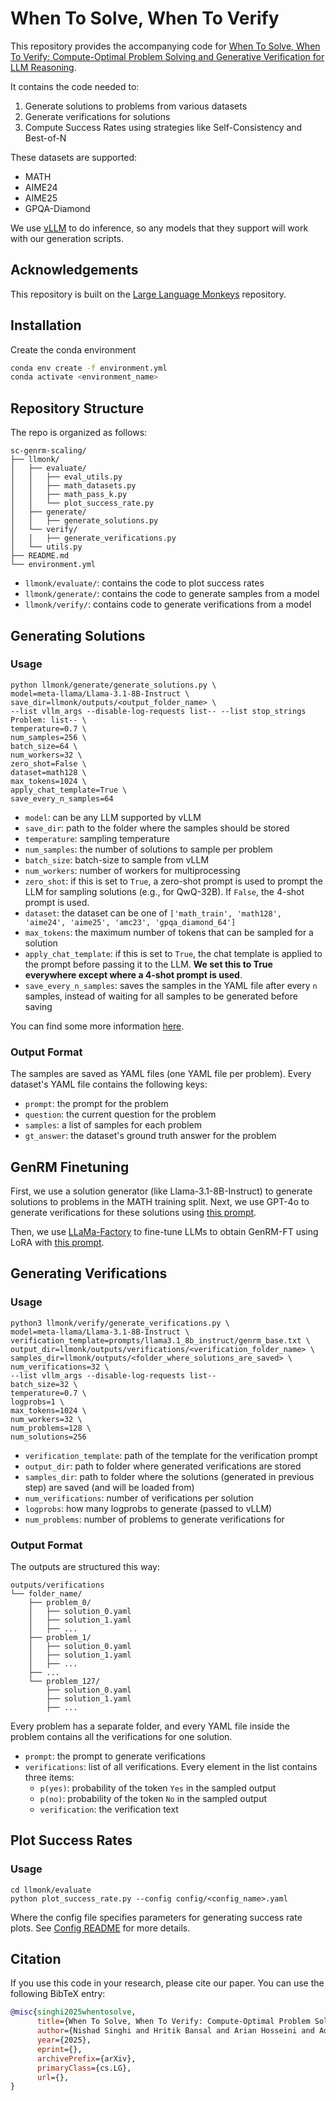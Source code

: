 # When To Solve, When To Verify

This repository provides the accompanying code for [When To Solve, When To Verify: Compute-Optimal Problem Solving and Generative Verification for LLM Reasoning]().

It contains the code needed to:
1. Generate solutions to problems from various datasets
2. Generate verifications for solutions
3. Compute Success Rates using strategies like Self-Consistency and Best-of-N

These datasets are supported:
- MATH
- AIME24
- AIME25
- GPQA-Diamond

We use [vLLM](https://docs.vllm.ai/en/latest/index.html) to do inference, so any models that they support will work with our generation scripts.

## Acknowledgements
This repository is built on the [Large Language Monkeys](https://github.com/ScalingIntelligence/large_language_monkeys/) repository.

## Installation
Create the conda environment

```bash
conda env create -f environment.yml
conda activate <environment_name>
```

## Repository Structure

The repo is organized as follows:

```
sc-genrm-scaling/
├── llmonk/
│   ├── evaluate/
│   │   ├── eval_utils.py
│   │   ├── math_datasets.py
│   │   ├── math_pass_k.py
│   │   └── plot_success_rate.py
│   ├── generate/
│   │   ├── generate_solutions.py
│   └── verify/
│   │   ├── generate_verifications.py
│   └── utils.py
├── README.md
└── environment.yml
```

- `llmonk/evaluate/`: contains the code to plot success rates
- `llmonk/generate/`: contains the code to generate samples from a model
- `llmonk/verify/`: contains code to generate verifications from a model


## Generating Solutions

### Usage 

```
python llmonk/generate/generate_solutions.py \
model=meta-llama/Llama-3.1-8B-Instruct \
save_dir=llmonk/outputs/<output_folder_name> \
--list vllm_args --disable-log-requests list-- --list stop_strings Problem: list-- \
temperature=0.7 \
num_samples=256 \
batch_size=64 \
num_workers=32 \
zero_shot=False \
dataset=math128 \
max_tokens=1024 \
apply_chat_template=True \
save_every_n_samples=64
```

- `model`: can be any LLM supported by vLLM
- `save_dir`: path to the folder where the samples should be stored
- `temperature`: sampling temperature
- `num_samples`: the number of solutions to sample per problem
- `batch_size`: batch-size to sample from vLLM
- `num_workers`: number of workers for multiprocessing
- `zero_shot`: if this is set to `True`, a zero-shot prompt is used to prompt the LLM for sampling solutions (e.g., for QwQ-32B). If `False`, the 4-shot prompt is used.
-  `dataset`: the dataset can be one of `['math_train', 'math128', 'aime24', 'aime25', 'amc23', 'gpqa_diamond_64']`
- `max_tokens`: the maximum number of tokens that can be sampled for a solution
- `apply_chat_template`: if this is set to `True`, the chat template is applied to the prompt before passing it to the LLM. **We set this to True everywhere except where a 4-shot prompt is used**.
- `save_every_n_samples`: saves the samples in the YAML file after every `n` samples, instead of waiting for all samples to be generated before saving

You can find some more information [here](llmonk/generate/README.md).

### Output Format

The samples are saved as YAML files (one YAML file per problem). Every dataset's YAML file contains the following keys:
- `prompt`: the prompt for the problem
- `question`: the current question for the problem
- `samples`: a list of samples for each problem
- `gt_answer`: the dataset's ground truth answer for the problem


## GenRM Finetuning
First, we use a solution generator (like Llama-3.1-8B-Instruct) to generate solutions to problems in the MATH training split. Next, we use GPT-4o to generate verifications for these solutions using [this prompt](llmonk/verify/prompts/training_data_gpt4o.txt).

Then, we use [LLaMa-Factory](https://github.com/hiyouga/LLaMA-Factory) to fine-tune LLMs to obtain GenRM-FT using LoRA with [this prompt](llmonk/verify/prompts/llama3.1_8b_instruct/finetuned.txt).



## Generating Verifications

### Usage

```
python3 llmonk/verify/generate_verifications.py \
model=meta-llama/Llama-3.1-8B-Instruct \
verification_template=prompts/llama3.1_8b_instruct/genrm_base.txt \
output_dir=llmonk/outputs/verifications/<verification_folder_name> \
samples_dir=llmonk/outputs/<folder_where_solutions_are_saved> \
num_verifications=32 \
--list vllm_args --disable-log-requests list-- 
batch_size=32 \
temperature=0.7 \
logprobs=1 \
max_tokens=1024 \
num_workers=32 \
num_problems=128 \
num_solutions=256 
```

- `verification_template`: path of the template for the verification prompt
- `output_dir`: path to folder where generated verifications are stored
- `samples_dir`: path to folder where the solutions (generated in previous step) are saved (and will be loaded from)
- `num_verifications`: number of verifications per solution
- `logprobs`: how many logprobs to generate (passed to vLLM)
-  `num_problems`: number of problems to generate verifications for

### Output Format

The outputs are structured this way:

```
outputs/verifications
└── folder_name/
    ├── problem_0/
    │   ├── solution_0.yaml
    │   ├── solution_1.yaml
    │   ├── ...
    ├── problem_1/
    │   ├── solution_0.yaml
    │   ├── solution_1.yaml
    │   ├── ...
    ├── ...
    └── problem_127/
        ├── solution_0.yaml
        ├── solution_1.yaml
        ├── ...
```

Every problem has a separate folder, and every YAML file inside the problem contains all the verifications for one solution.

- `prompt`: the prompt to generate verifications
- `verifications`: list of all verifications. Every element in the list contains three items: 
  - `p(yes)`: probability of the token `Yes` in the sampled output
  - `p(no)`: probability of the token `No` in the sampled output
  - `verification`: the verification text


## Plot Success Rates

### Usage

```
cd llmonk/evaluate
python plot_success_rate.py --config config/<config_name>.yaml
```

Where the config file specifies parameters for generating success rate plots. See [Config README](llmonk/evaluate/configs/README.md) for more details.


## Citation

If you use this code in your research, please cite our paper. You can use the following BibTeX entry:

```bibtex
@misc{singhi2025whentosolve,
      title={When To Solve, When To Verify: Compute-Optimal Problem Solving and Generative Verification for LLM Reasoning}, 
      author={Nishad Singhi and Hritik Bansal and Arian Hosseini and Aditya Grover and Kai-Wei Chang and Marcus Rohrbach and Anna Rohrbach},
      year={2025},
      eprint={},
      archivePrefix={arXiv},
      primaryClass={cs.LG},
      url={}, 
}
```
